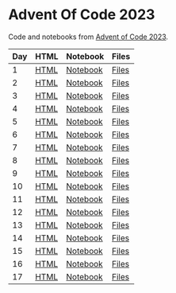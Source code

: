 # Advent Of Code 2023


Code and notebooks from [Advent of Code 2023](https://adventofcode.com/2023).

| Day | HTML | Notebook | Files |
| --- | --- | --- | --- |
| 1 | [HTML](https://exitingbear.github.io/AdventOfCode2023/Day-1.nb.html) | [Notebook](<Day 1/Day1.Rmd>) | [Files](<Day 1>) |
| 2 | [HTML](https://exitingbear.github.io/AdventOfCode2023/Day-2.nb.html) | [Notebook](<Day 2/Day2.Rmd>) | [Files](<Day 2>) |
| 3 | [HTML](https://exitingbear.github.io/AdventOfCode2023/Day-3.nb.html) | [Notebook](<Day 3/Day3.Rmd>) | [Files](<Day 3>) |
| 4 | [HTML](https://exitingbear.github.io/AdventOfCode2023/Day-4.nb.html) | [Notebook](<Day 4/Day4.Rmd>) | [Files](<Day 4>) |
| 5 | [HTML](https://exitingbear.github.io/AdventOfCode2023/Day-5.nb.html) | [Notebook](<Day 5/Day5.Rmd>) | [Files](<Day 5>) |
| 6 | [HTML](https://exitingbear.github.io/AdventOfCode2023/Day-6.nb.html) | [Notebook](<Day 6/Day6.Rmd>) | [Files](<Day 6>) |
| 7 | [HTML](https://exitingbear.github.io/AdventOfCode2023/Day-7.nb.html) | [Notebook](<Day 7/Day7.Rmd>) | [Files](<Day 7>) |
| 8 | [HTML](https://exitingbear.github.io/AdventOfCode2023/Day-8.nb.html) | [Notebook](<Day 8/Day8.Rmd>) | [Files](<Day 8>) |
| 9 | [HTML](https://exitingbear.github.io/AdventOfCode2023/Day-9.nb.html) | [Notebook](<Day 9/Day9.Rmd>) | [Files](<Day 9>) |
| 10 | [HTML](https://exitingbear.github.io/AdventOfCode2023/Day-10.nb.html) | [Notebook](<Day 10/Day10.Rmd>) | [Files](<Day 10>) |
| 11 | [HTML](https://exitingbear.github.io/AdventOfCode2023/Day-11.nb.html) | [Notebook](<Day 11/Day11.Rmd>) | [Files](<Day 11>) |
| 12 | [HTML](https://exitingbear.github.io/AdventOfCode2023/Day-12.nb.html) | [Notebook](<Day 12/Day12.Rmd>) | [Files](<Day 12>) |
| 13 | [HTML](https://exitingbear.github.io/AdventOfCode2023/Day-13.nb.html) | [Notebook](<Day 13/Day13.Rmd>) | [Files](<Day 13>) |
| 14 | [HTML](https://exitingbear.github.io/AdventOfCode2023/Day-14.nb.html) | [Notebook](<Day 14/Day14.Rmd>) | [Files](<Day 14>) |
| 15 | [HTML](https://exitingbear.github.io/AdventOfCode2023/Day-15.nb.html) | [Notebook](<Day 15/Day15.Rmd>) | [Files](<Day 15>) |
| 16 | [HTML](https://exitingbear.github.io/AdventOfCode2023/Day-16.nb.html) | [Notebook](<Day 16/Day16.Rmd>) | [Files](<Day 16>) |
| 17 | [HTML](https://exitingbear.github.io/AdventOfCode2023/Day-17.nb.html) | [Notebook](<Day 17/Day17.Rmd>) | [Files](<Day 17>) |